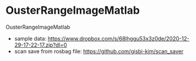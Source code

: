 # OusterRangeImageMatlab
OusterRangeImageMatlab

- sample data: https://www.dropbox.com/s/68lhggu53x3z0de/2020-12-29-17-22-17.zip?dl=0
- scan save from rosbag file: https://github.com/gisbi-kim/scan_saver
